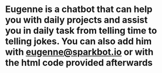 # Eugenne is a chatbot that can help you with daily projects and assist you in daily task from telling time to telling jokes. You can also add him with eugenne@sparkbot.io or with the html code provided afterwards
